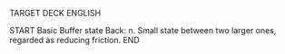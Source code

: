 TARGET DECK
ENGLISH

START
Basic
Buffer state
Back: n. Small state between two larger ones, regarded as reducing friction.
END
